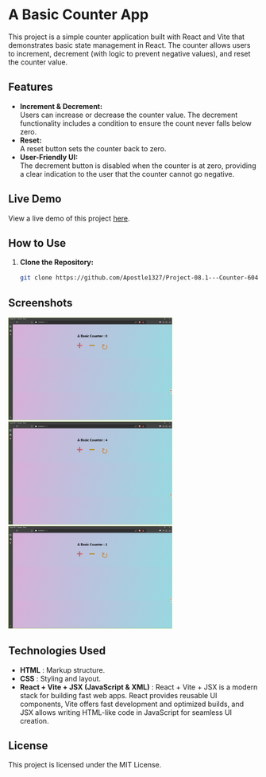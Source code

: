 # A Basic Counter App

This project is a simple counter application built with React and Vite that demonstrates basic state management in React. The counter allows users to increment, decrement (with logic to prevent negative values), and reset the counter value.

## Features

- **Increment & Decrement:**  
  Users can increase or decrease the counter value. The decrement functionality includes a condition to ensure the count never falls below zero.
- **Reset:**  
  A reset button sets the counter back to zero.
- **User-Friendly UI:**  
  The decrement button is disabled when the counter is at zero, providing a clear indication to the user that the counter cannot go negative.

## Live Demo

View a live demo of this project [here](https://github.com/Apostle1327/Project-08.1---Counter-6041).

## How to Use

1. **Clone the Repository:**

   ```bash
   git clone https://github.com/Apostle1327/Project-08.1---Counter-6041.git
   ```

## Screenshots

<img width="330" alt="Countdown - 1" src="/src/Images/Project 08.1-Counter - 1.png">
<img width="330" alt="Countdown - 2" src="/src/Images/Project 08.1-Counter - 2.png">
<img width="330" alt="Countdown - 3" src="/src/Images/Project 08.1-Counter - 3.png">

## Technologies Used

- **HTML** : Markup structure.
- **CSS** : Styling and layout.
- **React + Vite + JSX (JavaScript & XML)** : React + Vite + JSX is a modern stack for building fast web apps. React provides reusable UI components, Vite offers fast development and optimized builds, and JSX allows writing HTML-like code in JavaScript for seamless UI creation.

## License

This project is licensed under the MIT License.

